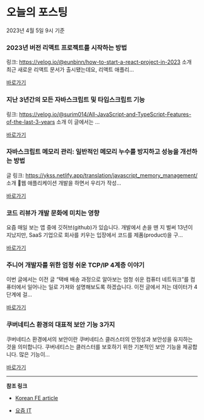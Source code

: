 # 오늘의 포스팅 
2023년 4월 5일 9시 기준 

###  2023년 버전 리액트 프로젝트를 시작하는 방법 

 링크: https://velog.io/@eunbinn/how-to-start-a-react-project-in-2023 소개 최근 새로운 리액트 문서가 출시됐는데요, 리액트 애플리... 

 [바로가기](https://kofearticle.substack.com/p/korean-fe-article-2023) 

###  지난 3년간의 모든 자바스크립트 및 타입스크립트 기능 

 링크: https://velog.io/@surim014/All-JavaScript-and-TypeScript-Features-of-the-last-3-years 소개 이 글에서는 ... 

 [바로가기](https://kofearticle.substack.com/p/korean-fe-article-3) 

###  자바스크립트 메모리 관리: 일반적인 메모리 누수를 방지하고 성능을 개선하는 방법 

 글 링크: https://ykss.netlify.app/translation/javascript_memory_management/ 소개 웹 애플리케이션 개발을 하면서 우리가 작성... 

 [바로가기](https://kofearticle.substack.com/p/korean-fe-article-7dc) 

### 코드 리뷰가 개발 문화에 미치는 영향 

 요즘 매일 보는 앱 중에 깃허브(github)가 있습니다. 개발에서 손을 뗀 지 벌써 13년이 지났지만, SaaS 기업으로 회사를 키우는 입장에서 코드를 제품(product)을 구... 

 [바로가기](https://yozm.wishket.com/magazine/detail/1957/) 

### 주니어 개발자를 위한 엄청 쉬운 TCP/IP 4계층 이야기 

 이번 글에서는 이전 글 “택배 배송 과정으로 알아보는 엄청 쉬운 컴퓨터 네트워크”를 컴퓨터에서 일어나는 일로 가져와 설명해보도록 하겠습니다. 이전 글에서 저는 데이터가 4단계에 걸... 

 [바로가기](https://yozm.wishket.com/magazine/detail/1956/) 

### 쿠버네티스 환경의 대표적 보안 기능 3가지 

 쿠버네티스 환경에서의 보안이란 쿠버네티스 클러스터의 안정성과 보안성을 유지하는 것을 의미합니다. 쿠버네티스는 클러스터를 보호하기 위한 기본적인 보안 기능을 제공합니다. 많은 기능이... 

 [바로가기](https://yozm.wishket.com/magazine/detail/1953/) 

---

**참조 링크**

- [Korean FE article](https://kofearticle.substack.com) 

- [요즘 IT](https://yozm.wishket.com/magazine) 

